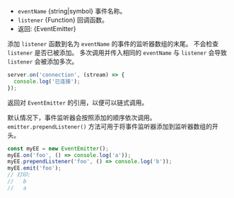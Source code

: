 <!-- YAML
added: v0.1.101
-->

* `eventName` {string|symbol} 事件名称。
* `listener` {Function} 回调函数。
* 返回: {EventEmitter}

添加 `listener` 函数到名为 `eventName` 的事件的监听器数组的末尾。
不会检查 `listener` 是否已被添加。
多次调用并传入相同的 `eventName` 与 `listener` 会导致 `listener` 会被添加多次。


```js
server.on('connection', (stream) => {
  console.log('已连接');
});
```

返回对 `EventEmitter` 的引用，以便可以链式调用。

默认情况下，事件监听器会按照添加的顺序依次调用。
`emitter.prependListener()` 方法可用于将事件监听器添加到监听器数组的开头。

```js
const myEE = new EventEmitter();
myEE.on('foo', () => console.log('a'));
myEE.prependListener('foo', () => console.log('b'));
myEE.emit('foo');
// 打印:
//   b
//   a
```

